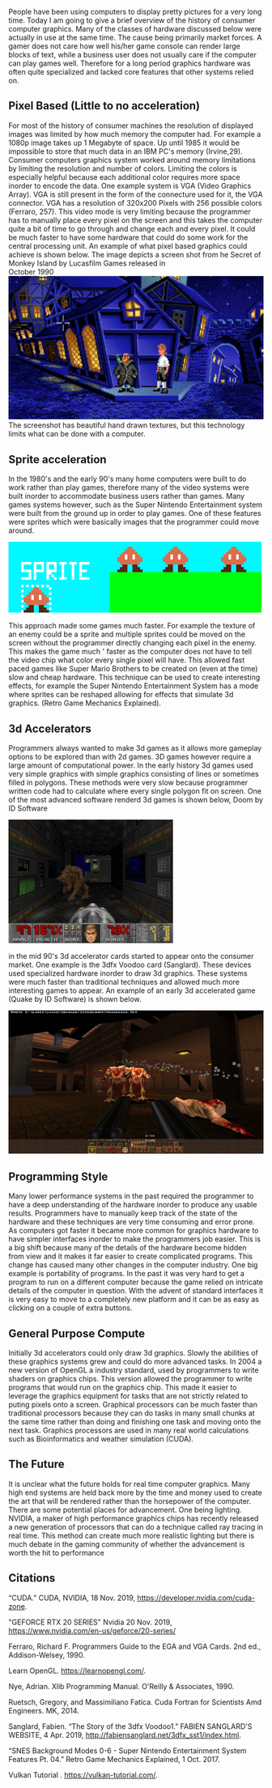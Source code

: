  People have been using computers to display pretty pictures for a very long time. Today I am going to give a brief
  overview of the history of consumer computer graphics. Many of the classes of hardware discussed below were actually
  in use at the same time. The cause being primarily market forces. A gamer does not care how well his/her
  game console can render large blocks of text, while a business user does not usually care if the computer
  can play games well. Therefore for a long period graphics hardware was often quite specialized and lacked
  core features that other systems relied on.
## Pixel Based (Little to no acceleration)
  For most of the history of consumer machines the resolution of displayed images was limited by how much memory the
  computer had. For example a 1080p image takes up 1 Megabyte of space. Up until 1985 it would be impossible to store
  that much data in an IBM PC's memory (Irvine,29). Consumer computers graphics system worked around memory limitations
  by limiting the resolution and number of colors. Limiting the colors is especially helpful because each additional color
  requires more space inorder to encode the data. One example system is VGA (Video Graphics Array). VGA is still present in
  the form of the connecture used for it, the VGA connector. VGA has a resolution of 320x200 Pixels with 256 possible colors (Ferraro, 257). This video mode is very limiting because the programmer has to manually place every pixel on the screen and this takes the computer quite a bit of time to go through and change each and every pixel. It could be much faster to
  have some hardware that could do some work for the central processing unit. An example of what pixel based graphics could achieve is shown below. The image depicts a screen shot from he Secret of Monkey Island by Lucasfilm Games released in     
  October 1990
  ![Monkey Island](monkey_island.jpeg)
  The screenshot has beautiful hand drawn textures, but this technology limits what can be done with a computer.
## Sprite acceleration
  In the 1980's and the early 90's many home computers were built to do work rather than play games, therefore many
  of the video systems were built inorder to accommodate business users rather than games. Many games systems however, such
  as the Super Nintendo Entertainment system were built from the ground up in order to play games. One of these features
  were sprites which were basically images that the programmer could move around.
 
  ![Sprite](image.png)
 
  This approach made some games much faster. For example the texture of an enemy could be a sprite and multiple sprites
  could be moved on the screen without the programmer directly changing each pixel in the enemy. This makes the game much '
  faster as the computer does not have to tell the video chip what color every single pixel will have. This allowed
  fast paced games like Super Mario Brothers to be created on (even at the time) slow and cheap hardware.
  This technique can be used to create interesting effects, for example the Super Nintendo Entertainment System has a mode where sprites can be reshaped allowing for effects that simulate 3d graphics.
  (Retro Game Mechanics Explained).
## 3d Accelerators

  Programmers always wanted to make 3d games as it allows more gameplay options to be explored than with 2d games. 3D games
  however require a large amount of computational power. In the early history 3d games used very simple graphics with
  simple graphics consisting of lines or sometimes filled in polygons. These methods were very slow because programmer
  written code had to calculate where every single polygon fit on screen. One of the most advanced software renderd 3d games
  is shown below, Doom by ID Software
 
  ![DOOM](doom.png)
 
  in the mid 90's 3d accelerator cards started
  to appear onto the consumer market. One example is the 3dfx Voodoo card (Sanglard). These devices used specialized hardware inorder
  to draw 3d graphics. These systems were much faster than traditional techniques and allowed much more interesting games
  to appear. An example of an early 3d accelerated game (Quake by ID Software) is shown below.
 
  ![Quake](quake.jpeg)
## Programming Style
  Many lower performance systems in the past required the programmer to have a deep understanding of the hardware inorder to
  produce any usable results. Programmers have to manually keep track of the state of the hardware and these techniques are
  very time consuming and error prone. As computers got faster it became more common for graphics hardware to have simpler
  interfaces inorder to make the programmers job easier. This is a big shift because many of the details of the hardware
  become hidden from view and it makes it far easier to create complicated programs. This change has caused many other changes
  in the computer industry. One big example is portability of programs. In the past it was very hard to get a program
  to run on a different computer because the game relied on intricate details of the computer in question.
  With the advent of standard interfaces it is very easy to move to a completely new platform and it can be as easy as clicking
  on a couple of extra buttons.
## General Purpose Compute
Initially 3d accelerators could only draw 3d graphics. Slowly the abilities of these graphics systems grew and could do more advanced tasks. In 2004 a new version of OpenGL a industry standard, used by programmers to write shaders on graphics chips.
This version allowed the programmer to write programs that would run on the graphics chip. This made it easier to
leverage the graphics equipment for tasks that are not strictly related to puting pixels onto a screen. Graphical
processors can be much faster than traditional processors because they can do tasks in many small chunks at the same time
rather than doing and finishing one task and moving onto the next task. Graphics processors are used in many real world
calculations such as Bioinformatics and weather simulation (CUDA).
## The Future
  It is unclear what the future holds for real time computer graphics. Many high end systems are held back more by the
  time and money used to create the art that will be rendered rather than the horsepower of the computer. There are some
  potential places for advancement. One being lighting. NVIDIA, a maker of high performance graphics chips has recently
  released a new generation of processors that can do a technique called ray tracing in real time. This method can create
  much more realistic lighting but there is much debate in the gaming community of whether the advancement is worth the hit to
  performance
## Citations
“CUDA.” CUDA, NVIDIA, 18 Nov. 2019, https://developer.nvidia.com/cuda-zone.

"GEFORCE RTX 20 SERIES" Nvidia 20 Nov. 2019, https://www.nvidia.com/en-us/geforce/20-series/

Ferraro, Richard F. Programmers Guide to the EGA and VGA Cards. 2nd ed., Addison-Welsey, 1990.

Learn OpenGL. https://learnopengl.com/.

Nye, Adrian. Xlib Programming Manual. O'Reilly & Associates, 1990.

Ruetsch, Gregory, and Massimiliano Fatica. Cuda Fortran for Scientists Amd Engineers. MK, 2014.

 Sanglard, Fabien. “The Story of the 3dfx Voodoo1.” FABIEN SANGLARD'S WEBSITE, 4 Apr. 2019, http://fabiensanglard.net/3dfx_sst1/index.html.
 
“SNES Background Modes 0-6 - Super Nintendo Entertainment System Features Pt. 04.” Retro Game Mechanics Explained, 1 Oct. 2017.
 
Vulkan Tutorial . https://vulkan-tutorial.com/.

